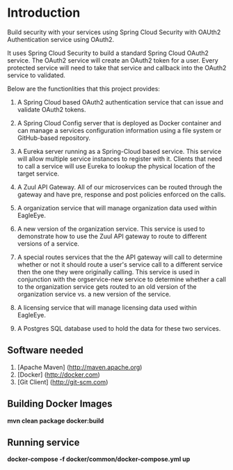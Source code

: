 # Introduction

Build security with your services using Spring Cloud Security with OAUth2 Authentication service using OAuth2.  

It uses Spring Cloud Security to build a standard Spring Cloud OAuth2 service.  The OAuth2 service will create an OAuth2 token for a user.  Every protected service will need to take that service and callback into the OAuth2 service to validated.

Below are the functionlities that this project provides:

1. A Spring Cloud based OAuth2 authentication service that can issue and validate OAuth2 tokens.  

2. A Spring Cloud Config server that is deployed as Docker container and can manage a services configuration information using a file system or GitHub-based repository.

3. A Eureka server running as a Spring-Cloud based service.  This service will allow multiple service instances to register with it.  Clients that need to call a service will use 
    Eureka to lookup the physical location of the target service.

4.  A Zuul API Gateway.  All of our microservices can be routed through the gateway and have pre, response and post policies enforced on the calls.

5.  A organization service that will manage organization data used within EagleEye.

6.  A new version of the organization service.  This service is used to demonstrate how to use the Zuul API gateway to route to different versions of a service.

7.  A special routes services that the the API gateway will call to determine whether or not it should route a user's service call to a different service then the one they were 
    originally calling.  This service is used in conjunction with the orgservice-new service to determine whether a call to the organization service gets routed to an old version of the organization service vs. a new version of the service.

8.  A licensing service that will manage licensing data used within EagleEye.

9.  A Postgres SQL database used to hold the data for these two services.


## Software needed
1. [Apache Maven] (http://maven.apache.org)
2. [Docker] (http://docker.com)
3. [Git Client] (http://git-scm.com)

## Building Docker Images 


   **mvn clean package docker:build**


## Running service


   **docker-compose -f docker/common/docker-compose.yml up**

